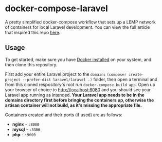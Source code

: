 # docker-compose-laravel
A pretty simplified docker-compose workflow that sets up a LEMP network of containers for local Laravel development. You can view the full article that inspired this repo [here](https://medium.com/@aschmelyun).


## Usage

To get started, make sure you have [Docker installed](https://docs.docker.com/docker-for-mac/install/) on your system, and then clone this repository.

First add your entire Laravel project to the `domains` `(composer create-project --prefer-dist laravel/laravel .)` folder, then open a terminal and from this cloned respository's root run `docker-compose build app`. Open up your browser of choice to [http://localhost:8080](http://localhost:8080) and you should see your Laravel app running as intended. **Your Laravel app needs to be in the domains directory first before bringing the containers up, otherwise the artisan container will not build, as it's missing the appropriate file.**

Containers created and their ports (if used) are as follows:

- **nginx** - `:8080`
- **mysql** - `:3306`
- **php** - `:9000`
